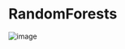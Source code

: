 # RandomForests


![image](https://user-images.githubusercontent.com/3725274/145554483-64412614-0901-45da-980a-566a62e394d3.png)
